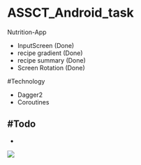 # ASSCT_Android_task
Nutrition-App
- InputScreen (Done)
- recipe gradient (Done)
- recipe summary (Done)
- Screen Rotation (Done)

#Technology
- Dagger2
- Coroutines


#Todo
-
-

![](https://visitor-badge.glitch.me/badge?page_id=qenawi.assct_android_task)
